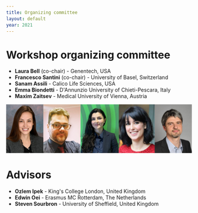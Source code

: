 ```yaml
--- 
title: Organizing committee
layout: default
year: 2021
--- 
```

# Workshop organizing committee
* **Laura Bell** (co-chair) - Genentech, USA
* **Francesco Santini** (co-chair) - University of Basel, Switzerland
* **Sanam Assili** - Calico Life Sciences, USA
* **Emma Biondetti** - D'Annunzio University of Chieti-Pescara, Italy
* **Maxim Zaitsev** - Medical University of Vienna, Austria

<img src="images/committee.jpg" style="max-width: 100%;"/>

# Advisors
* **Ozlem Ipek** - King's College London, United Kingdom
* **Edwin Oei** - Erasmus MC Rotterdam, The Netherlands
* **Steven Sourbron** - University of Sheffield, United Kingdom
